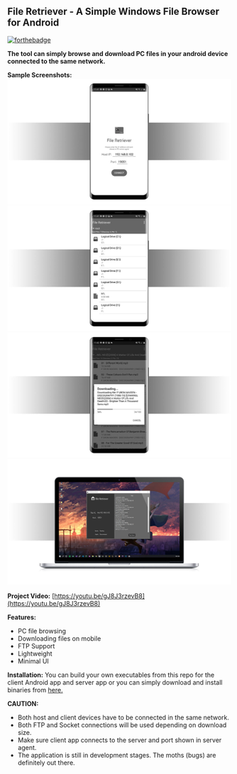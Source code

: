 ﻿
## File Retriever - A Simple Windows File Browser for Android 

[![forthebadge](https://forthebadge.com/images/badges/built-for-android.svg)](https://forthebadge.com)

**The tool can simply browse and download PC files in your android  device connected to the same network.** 

**Sample Screenshots:**
![Client 1](screenshots/ss1.jpg)
![Client 2](screenshots/ss2.jpg)
![Client 3](screenshots/ss3.jpg)
![Server](screenshots/ss5.jpg)

**Project Video:**
[https://youtu.be/gJ8J3rzevB8](https://youtu.be/gJ8J3rzevB8)

**Features:**
-   PC file browsing
-   Downloading files on mobile
-   FTP Support
-   Lightweight
-   Minimal UI

**Installation:**
You can build your own executables from this repo for the client Android app and server app or you can simply download and install binaries from [here.](https://github.com/afifaniks/FileRetriever/releases)

**CAUTION:**
-   Both host and client devices have to be connected in the same network.
-   Both FTP and Socket connections will be used depending on download size.
-   Make sure client app connects to the server and port shown in server agent.
- The application is still in development stages. The moths (bugs) are definitely out there.


